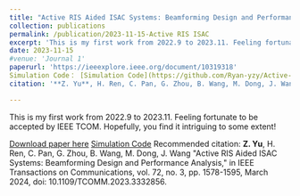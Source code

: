 ```yaml
---
title: "Active RIS Aided ISAC Systems: Beamforming Design and Performance Analysis"
collection: publications
permalink: /publication/2023-11-15-Active RIS ISAC
excerpt: 'This is my first work from 2022.9 to 2023.11. Feeling fortunate to be accepted by IEEE TCOM. Hopefully, you find it intriguing to some extent!'
date: 2023-11-15
#venue: 'Journal 1'
paperurl: 'https://ieeexplore.ieee.org/document/10319318'
Simulation Code： [Simulation Code](https://github.com/Ryan-yzy/Active-RIS-ISAC)
citation: '**Z. Yu**, H. Ren, C. Pan, G. Zhou, B. Wang, M. Dong, J. Wang "Active RIS Aided ISAC Systems: Beamforming Design and Performance Analysis," in IEEE Transactions on Communications, vol. 72, no. 3, pp. 1578-1595, March 2024, doi: 10.1109/TCOMM.2023.3332856.'

---
```

This is my first work from 2022.9 to 2023.11. Feeling fortunate to be accepted by IEEE TCOM. Hopefully, you find it intriguing to some extent!

[Download paper here](http://academicpages.github.io/files/Active_RIS-Aided_ISAC_Systems_Beamforming_Design_and_Performance_Analysis.pdf)
[Simulation Code](https://github.com/Ryan-yzy/Active-RIS-ISAC)
Recommended citation: **Z. Yu**, H. Ren, C. Pan, G. Zhou, B. Wang, M. Dong, J. Wang "Active RIS Aided ISAC Systems: Beamforming Design and Performance Analysis," in IEEE Transactions on Communications, vol. 72, no. 3, pp. 1578-1595, March 2024, doi: 10.1109/TCOMM.2023.3332856.
